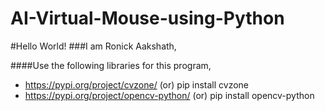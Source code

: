 # AI-Virtual-Mouse-using-Python
#Hello World!
###I am Ronick Aakshath,

####Use the following libraries for this program,
* https://pypi.org/project/cvzone/ (or) pip install cvzone
* https://pypi.org/project/opencv-python/ (or) pip install opencv-python
